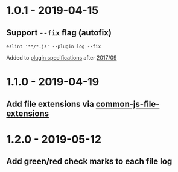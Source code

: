 # 1.0.1 - 2019-04-15
## Support `--fix` flag (autofix)
```
eslint '**/*.js' --plugin log --fix
```
Added to [plugin specifications](https://eslint.org/docs/developer-guide/working-with-plugins) after [2017/09](https://gitter.im/eslint/tsc-meetings/archives/2017/09/14)

# 1.1.0 - 2019-04-19
## Add file extensions via [common-js-file-extensions](https://github.com/luislobo/common-js-file-extensions)

# 1.2.0 - 2019-05-12
## Add green/red check marks to each file log

